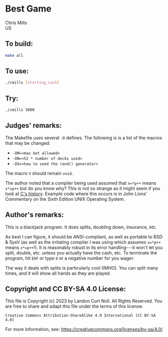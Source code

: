 # Best Game

Chris Mills\
US

## To build:

```sh
make all
```

## To use:

```sh
./cmills [starting_cash]
```


## Try:

```sh
./cmills 5000
```


## Judges' remarks:


The Makefile uses several `-D` defines. The following is is a list of the macros
that may be changed:

- `-DM=<max bet allowed>`
- `-DN=<52 * number of decks used>`
- `-DX=<how to seed the rand() generator>`

The macro `V` should remain `void`.

The author noted that a compiler being used assumed that `x=*p++` means `x*=p++`
but do you know why? This is not so strange as it might seem if you look at [C's
history](https://www.bell-labs.com/usr/dmr/www/chist.html). Example code where
this occurs is in John Lions' Commentary on the Sixth Edition UNIX Operating System.

## Author's remarks:

This is a blackjack program.  It does splits, doubling down, insurance, etc.

As best I can figure, it should be ANSI-compliant, as well as portable to BSD &
SysV (as well as the irritating compiler I was using which assumes `x=*p++`
means `x*=p++`!).  It is reasonably robust in its error handling---it won't let
you split, double, etc. unless you actually have the cash, etc.  To terminate
the program, hit `EOF` or type `0` or a negative number for you wager.

The way it deals with splits is particularly cool (IMHO).  You can split many
times, and it will show all hands as they are played.

## Copyright and CC BY-SA 4.0 License:

This file is Copyright (c) 2023 by Landon Curt Noll.  All Rights Reserved.
You are free to share and adapt this file under the terms of this license:

    Creative Commons Attribution-ShareAlike 4.0 International (CC BY-SA 4.0)

For more information, see: https://creativecommons.org/licenses/by-sa/4.0/
